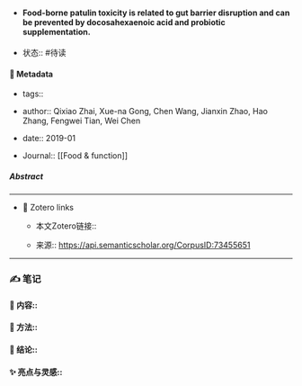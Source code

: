 - #### Food-borne patulin toxicity is related to gut barrier disruption and can be prevented by docosahexaenoic acid and probiotic supplementation.

- 状态:: #待读

#### 🔢 Metadata

  - tags:: 

  - author:: Qixiao Zhai, Xue-na Gong, Chen Wang, Jianxin Zhao, Hao Zhang, Fengwei Tian, Wei Chen

  - date:: 2019-01

  - Journal:: [[Food & function]]

##### Abstract


---
- 🔗 Zotero links 

  - 本文Zotero链接:: 

  - 来源:: https://api.semanticscholar.org/CorpusID:73455651

---

### ✍️ 笔记

  #### 📖 内容:: 
  
  #### 🧫 方法:: 
  
  #### 💽 结论:: 
  
  #### ✨ 亮点与灵感:: 

